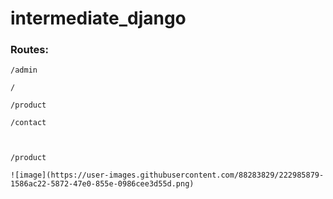 # intermediate_django



### Routes:

    /admin
    
    /

    /product

    /contact



    /product
    
    ![image](https://user-images.githubusercontent.com/88283829/222985879-1586ac22-5872-47e0-855e-0986cee3d55d.png)
